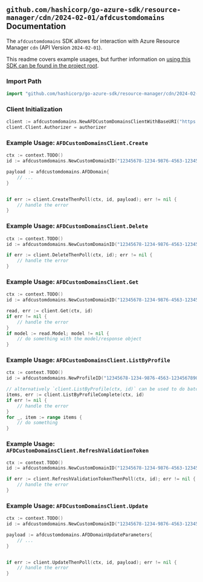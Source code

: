
## `github.com/hashicorp/go-azure-sdk/resource-manager/cdn/2024-02-01/afdcustomdomains` Documentation

The `afdcustomdomains` SDK allows for interaction with Azure Resource Manager `cdn` (API Version `2024-02-01`).

This readme covers example usages, but further information on [using this SDK can be found in the project root](https://github.com/hashicorp/go-azure-sdk/tree/main/docs).

### Import Path

```go
import "github.com/hashicorp/go-azure-sdk/resource-manager/cdn/2024-02-01/afdcustomdomains"
```


### Client Initialization

```go
client := afdcustomdomains.NewAFDCustomDomainsClientWithBaseURI("https://management.azure.com")
client.Client.Authorizer = authorizer
```


### Example Usage: `AFDCustomDomainsClient.Create`

```go
ctx := context.TODO()
id := afdcustomdomains.NewCustomDomainID("12345678-1234-9876-4563-123456789012", "example-resource-group", "profileValue", "customDomainValue")

payload := afdcustomdomains.AFDDomain{
	// ...
}


if err := client.CreateThenPoll(ctx, id, payload); err != nil {
	// handle the error
}
```


### Example Usage: `AFDCustomDomainsClient.Delete`

```go
ctx := context.TODO()
id := afdcustomdomains.NewCustomDomainID("12345678-1234-9876-4563-123456789012", "example-resource-group", "profileValue", "customDomainValue")

if err := client.DeleteThenPoll(ctx, id); err != nil {
	// handle the error
}
```


### Example Usage: `AFDCustomDomainsClient.Get`

```go
ctx := context.TODO()
id := afdcustomdomains.NewCustomDomainID("12345678-1234-9876-4563-123456789012", "example-resource-group", "profileValue", "customDomainValue")

read, err := client.Get(ctx, id)
if err != nil {
	// handle the error
}
if model := read.Model; model != nil {
	// do something with the model/response object
}
```


### Example Usage: `AFDCustomDomainsClient.ListByProfile`

```go
ctx := context.TODO()
id := afdcustomdomains.NewProfileID("12345678-1234-9876-4563-123456789012", "example-resource-group", "profileValue")

// alternatively `client.ListByProfile(ctx, id)` can be used to do batched pagination
items, err := client.ListByProfileComplete(ctx, id)
if err != nil {
	// handle the error
}
for _, item := range items {
	// do something
}
```


### Example Usage: `AFDCustomDomainsClient.RefreshValidationToken`

```go
ctx := context.TODO()
id := afdcustomdomains.NewCustomDomainID("12345678-1234-9876-4563-123456789012", "example-resource-group", "profileValue", "customDomainValue")

if err := client.RefreshValidationTokenThenPoll(ctx, id); err != nil {
	// handle the error
}
```


### Example Usage: `AFDCustomDomainsClient.Update`

```go
ctx := context.TODO()
id := afdcustomdomains.NewCustomDomainID("12345678-1234-9876-4563-123456789012", "example-resource-group", "profileValue", "customDomainValue")

payload := afdcustomdomains.AFDDomainUpdateParameters{
	// ...
}


if err := client.UpdateThenPoll(ctx, id, payload); err != nil {
	// handle the error
}
```
